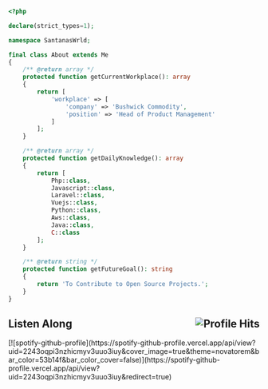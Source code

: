 ```php
<?php

declare(strict_types=1);

namespace SantanasWrld;

final class About extends Me
{
    /** @return array */
    protected function getCurrentWorkplace(): array
    {
        return [
            'workplace' => [
                'company' => 'Bushwick Commodity',
                'position' => 'Head of Product Management'
            ]
        ];
    }

    /** @return array */
    protected function getDailyKnowledge(): array
    {
        return [
            Php::class,
            Javascript::class,
            Laravel::class,
            Vuejs::class,
            Python::class,
            Aws::class,
            Java::class,
            C::class
        ];
    }

    /** @return string */
    protected function getFutureGoal(): string
    {
        return 'To Contribute to Open Source Projects.';
    }
}
```
<h2>Listen Along <img align="right" alt="Profile Hits" src="https://komarev.com/ghpvc/?username=santanaswrld&style=flat-square"></h2>
[![spotify-github-profile](https://spotify-github-profile.vercel.app/api/view?uid=2243oqpi3nzhicmyv3uuo3iuy&cover_image=true&theme=novatorem&bar_color=53b14f&bar_color_cover=false)](https://spotify-github-profile.vercel.app/api/view?uid=2243oqpi3nzhicmyv3uuo3iuy&redirect=true)
